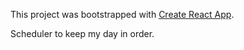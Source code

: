 This project was bootstrapped with [Create React App](https://github.com/facebook/create-react-app).

Scheduler to keep my day in order.